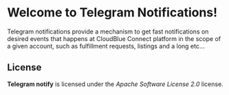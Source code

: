 # Welcome to Telegram Notifications!  

Telegram notifications provide a mechanism to get fast notifications on desired events that happens at 
CloudBlue Connect platform in the scope of a given account, such as fulfillment requests, listings and a long etc...

## License

**Telegram notify** is licensed under the *Apache Software License 2.0* license.
